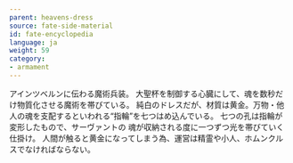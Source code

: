 ```yaml
---
parent: heavens-dress
source: fate-side-material
id: fate-encyclopedia
language: ja
weight: 59
category:
- armament
---
```


アインツベルンに伝わる魔術兵装。
大聖杯を制御する心臓にして、魂を数秒だけ物質化させる魔術を帯びている。
純白のドレスだが、材質は黄金。万物・他人の魂を支配するといわれる“指輪”を七つはめ込んでいる。
七つの孔は指輪が変形したもので、サーヴァントの 魂が収納される度に一つずつ光を帯びていく仕掛け。
人間が触ると黄金になってしまう為、運営は精霊や小人、ホムンクルスでなければならない。
